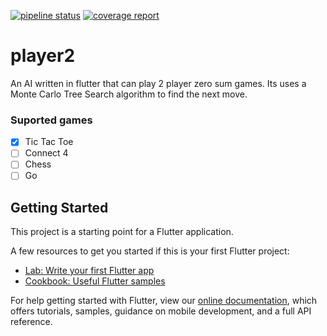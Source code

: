 [![pipeline status](https://gitlab.com/drshaggy/player2/badges/master/pipeline.svg)](https://gitlab.com/drshaggy/player2/-/pipelines)
[![coverage report](https://gitlab.com/drshaggy/player2/badges/master/coverage.svg)](https://gitlab.com/drshaggy/player2/-/commits/master)

# player2

An AI written in flutter that can play 2 player zero sum games. Its uses a Monte Carlo Tree Search algorithm to find the next move.

### Suported games
- [x] Tic Tac Toe
- [ ] Connect 4
- [ ] Chess
- [ ] Go

## Getting Started

This project is a starting point for a Flutter application.

A few resources to get you started if this is your first Flutter project:

- [Lab: Write your first Flutter app](https://flutter.dev/docs/get-started/codelab)
- [Cookbook: Useful Flutter samples](https://flutter.dev/docs/cookbook)

For help getting started with Flutter, view our
[online documentation](https://flutter.dev/docs), which offers tutorials,
samples, guidance on mobile development, and a full API reference.
